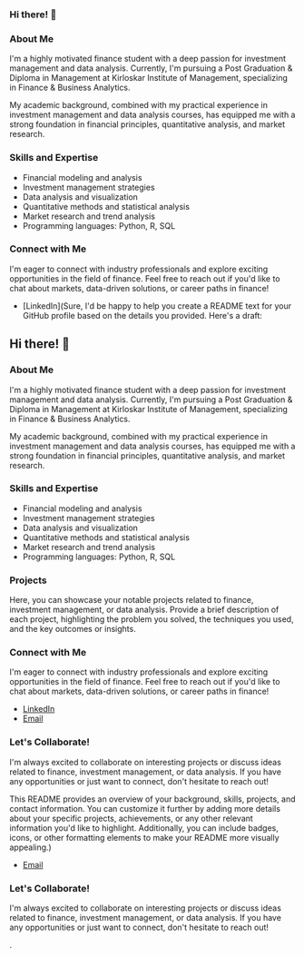 ### Hi there! 👋

### About Me

I'm a highly motivated finance student with a deep passion for investment management and data analysis. Currently, I'm pursuing a Post Graduation & Diploma in Management at Kirloskar Institute of Management, specializing in Finance & Business Analytics.

My academic background, combined with my practical experience in investment management and data analysis courses, has equipped me with a strong foundation in financial principles, quantitative analysis, and market research.

### Skills and Expertise

- Financial modeling and analysis
- Investment management strategies
- Data analysis and visualization
- Quantitative methods and statistical analysis
- Market research and trend analysis
- Programming languages: Python, R, SQL

### Connect with Me

I'm eager to connect with industry professionals and explore exciting opportunities in the field of finance. Feel free to reach out if you'd like to chat about markets, data-driven solutions, or career paths in finance!

- [LinkedIn](Sure, I'd be happy to help you create a README text for your GitHub profile based on the details you provided. Here's a draft:

## Hi there! 👋

### About Me

I'm a highly motivated finance student with a deep passion for investment management and data analysis. Currently, I'm pursuing a Post Graduation & Diploma in Management at Kirloskar Institute of Management, specializing in Finance & Business Analytics.

My academic background, combined with my practical experience in investment management and data analysis courses, has equipped me with a strong foundation in financial principles, quantitative analysis, and market research.

### Skills and Expertise

- Financial modeling and analysis
- Investment management strategies
- Data analysis and visualization
- Quantitative methods and statistical analysis
- Market research and trend analysis
- Programming languages: Python, R, SQL

### Projects

Here, you can showcase your notable projects related to finance, investment management, or data analysis. Provide a brief description of each project, highlighting the problem you solved, the techniques you used, and the key outcomes or insights.

### Connect with Me

I'm eager to connect with industry professionals and explore exciting opportunities in the field of finance. Feel free to reach out if you'd like to chat about markets, data-driven solutions, or career paths in finance!

- [LinkedIn](https://www.linkedin.com/in/suraj-kumarpanda)
- [Email](mailto:surajpanda2885@gmail.com)

### Let's Collaborate!

I'm always excited to collaborate on interesting projects or discuss ideas related to finance, investment management, or data analysis. If you have any opportunities or just want to connect, don't hesitate to reach out!

This README provides an overview of your background, skills, projects, and contact information. You can customize it further by adding more details about your specific projects, achievements, or any other relevant information you'd like to highlight. Additionally, you can include badges, icons, or other formatting elements to make your README more visually appealing.)
- [Email](mailto:your-email@example.com)

### Let's Collaborate!

I'm always excited to collaborate on interesting projects or discuss ideas related to finance, investment management, or data analysis. If you have any opportunities or just want to connect, don't hesitate to reach out!

.
